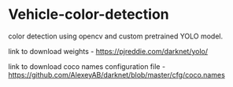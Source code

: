 # Vehicle-color-detection

color detection using opencv and custom pretrained YOLO model. 

link to download weights - https://pjreddie.com/darknet/yolo/

link to download coco names configuration file - https://github.com/AlexeyAB/darknet/blob/master/cfg/coco.names
